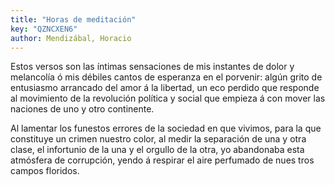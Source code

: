 ```yaml
---
title: "Horas de meditación"
key: "QZNCXEN6"
author: Mendizábal, Horacio
---
```

<div data-schema-version="8"><p>Estos versos son las íntimas sensaciones de mis instantes de dolor y melancolía ó mis débiles cantos de esperanza en el porvenir: algún grito de entusiasmo arrancado del amor á la libertad, un eco perdido que responde al movimiento de la revolución política y social que empieza á con­ mover las naciones de uno y otro continente.</p> <p>Al lamentar los funestos errores de la sociedad en que vivimos, para la que constituye un crimen nuestro color, al medir la separación de una y otra clase, el infortunio de la una y el orgullo de la otra, yo abandonaba esta atmósfera de corrupción, yendo á respirar el aire perfumado de nues­ tros campos floridos.</p> </div>